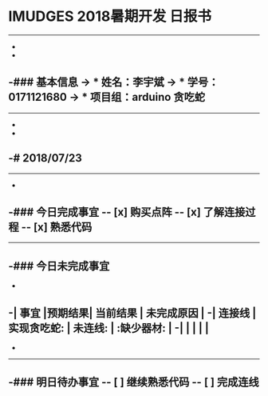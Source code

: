# IMUDGES 2018暑期开发 日报书
--------
-
-
-### 基本信息
-> * 姓名：李宇斌
-> * 学号：0171121680
-> * 项目组：arduino 贪吃蛇
-
--------
-
-
-# 2018/07/23
-
--------
-
-### 今日完成事宜
-- [x]  购买点阵
-- [x]  了解连接过程
-- [x]  熟悉代码
-
------
-### 今日未完成事宜
-
-
-| 事宜     |预期结果| 当前结果  | 未完成原因   | 
-| 连接线   | 实现贪吃蛇:  | 未连线:  | :缺少器材:  |
-|    |   |   |   |
-
-
-------
-### 明日待办事宜
-- [ ] 继续熟悉代码
-- [ ] 完成连线
--------
